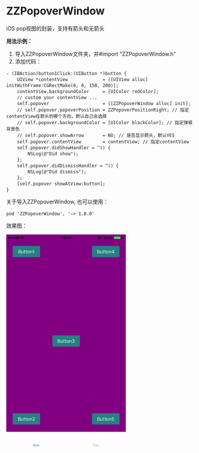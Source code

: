 # ZZPopoverWindow
iOS pop视图的封装，支持有箭头和无箭头

**用法示例：**

1. 导入ZZPopoverWindow文件夹，并#import "ZZPopoverWindow.h"
2. 添加代码：

```
- (IBAction)button1Click:(UIButton *)button {
    UIView *contentView             = [[UIView alloc] initWithFrame:CGRectMake(0, 0, 150, 200)];
    contentView.backgroundColor     = [UIColor redColor];
    // custom your contentView ...
    self.popover                    = [[ZZPopoverWindow alloc] init];
    // self.popover.popoverPosition = ZZPopoverPositionRight; // 指定contentView在箭头的哪个方向，默认自己会选择
    // self.popover.backgroundColor = [UIColor blackColor]; // 指定弹框背景色
    // self.popover.showArrow       = NO; // 是否显示箭头，默认YES
    self.popover.contentView        = contentView; // 指定contentView
    self.popover.didShowHandler = ^() {
        NSLog(@"Did show");
    };
    self.popover.didDismissHandler = ^() {
        NSLog(@"Did dismiss");
    };
    [self.popover showAtView:button];
}

```

关于导入ZZPopoverWindow, 也可以使用：

```
pod 'ZZPopoverWindow', '~> 1.0.0'
```

效果图：  

<img src="./images/show.gif" height="568" width="320" />
